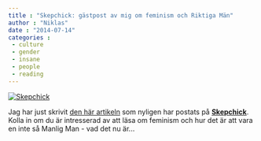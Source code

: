 ```yaml
---
title : "Skepchick: gästpost av mig om feminism och Riktiga Män"
author : "Niklas"
date : "2014-07-14"
categories : 
 - culture
 - gender
 - insane
 - people
 - reading
---
```


[![Skepchick](https://niklasblog.com/wp-content/2014-07-14_1354.png)](http://skepchick.se/2014/07/11/ar-det-inte-lite-tjejigt-om-feminism-och-riktiga-man)

Jag har just skrivit [den här artikeln](http://skepchick.se/2014/07/11/ar-det-inte-lite-tjejigt-om-feminism-och-riktiga-man) som nyligen har postats på **[Skepchick](http://skepchick.se)**. Kolla in om du är intresserad av att läsa om feminism och hur det är att vara en inte så Manlig Man - vad det nu är...
